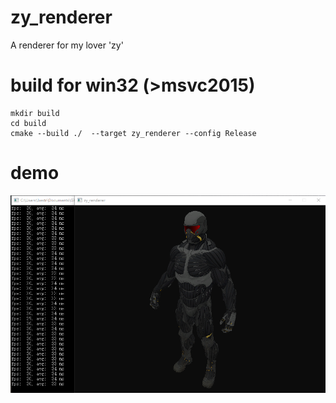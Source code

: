 # zy_renderer
A renderer for my lover 'zy'

# build for win32 (>msvc2015)
```
mkdir build  
cd build  
cmake --build ./  --target zy_renderer --config Release 
```

# demo
![avatar](https://github.com/StrongerSuperman/zy_renderer/blob/master/demo/nanosuit.png)
